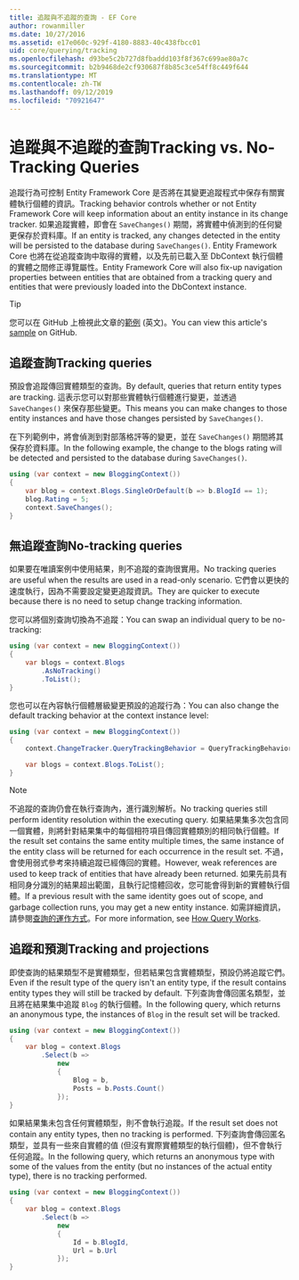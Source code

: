 ```yaml
---
title: 追蹤與不追蹤的查詢 - EF Core
author: rowanmiller
ms.date: 10/27/2016
ms.assetid: e17e060c-929f-4180-8883-40c438fbcc01
uid: core/querying/tracking
ms.openlocfilehash: d93be5c2b727d8fbaddd103f8f367c699ae80a7c
ms.sourcegitcommit: b2b9468de2cf930687f8b85c3ce54ff8c449f644
ms.translationtype: MT
ms.contentlocale: zh-TW
ms.lasthandoff: 09/12/2019
ms.locfileid: "70921647"
---
```

# <a name="tracking-vs-no-tracking-queries"></a><span data-ttu-id="ec790-102">追蹤與不追蹤的查詢</span><span class="sxs-lookup"><span data-stu-id="ec790-102">Tracking vs. No-Tracking Queries</span></span>

<span data-ttu-id="ec790-103">追蹤行為可控制 Entity Framework Core 是否將在其變更追蹤程式中保存有關實體執行個體的資訊。</span><span class="sxs-lookup"><span data-stu-id="ec790-103">Tracking behavior controls whether or not Entity Framework Core will keep information about an entity instance in its change tracker.</span></span> <span data-ttu-id="ec790-104">如果追蹤實體，即會在 `SaveChanges()` 期間，將實體中偵測到的任何變更保存於資料庫。</span><span class="sxs-lookup"><span data-stu-id="ec790-104">If an entity is tracked, any changes detected in the entity will be persisted to the database during `SaveChanges()`.</span></span> <span data-ttu-id="ec790-105">Entity Framework Core 也將在從追蹤查詢中取得的實體，以及先前已載入至 DbContext 執行個體的實體之間修正導覽屬性。</span><span class="sxs-lookup"><span data-stu-id="ec790-105">Entity Framework Core will also fix-up navigation properties between entities that are obtained from a tracking query and entities that were previously loaded into the DbContext instance.</span></span>

> [!TIP]  
> <span data-ttu-id="ec790-106">您可以在 GitHub 上檢視此文章的[範例](https://github.com/aspnet/EntityFramework.Docs/tree/master/samples/core/Querying) \(英文\)。</span><span class="sxs-lookup"><span data-stu-id="ec790-106">You can view this article's [sample](https://github.com/aspnet/EntityFramework.Docs/tree/master/samples/core/Querying) on GitHub.</span></span>

## <a name="tracking-queries"></a><span data-ttu-id="ec790-107">追蹤查詢</span><span class="sxs-lookup"><span data-stu-id="ec790-107">Tracking queries</span></span>

<span data-ttu-id="ec790-108">預設會追蹤傳回實體類型的查詢。</span><span class="sxs-lookup"><span data-stu-id="ec790-108">By default, queries that return entity types are tracking.</span></span> <span data-ttu-id="ec790-109">這表示您可以對那些實體執行個體進行變更，並透過 `SaveChanges()` 來保存那些變更。</span><span class="sxs-lookup"><span data-stu-id="ec790-109">This means you can make changes to those entity instances and have those changes persisted by `SaveChanges()`.</span></span>

<span data-ttu-id="ec790-110">在下列範例中，將會偵測到對部落格評等的變更，並在 `SaveChanges()` 期間將其保存於資料庫。</span><span class="sxs-lookup"><span data-stu-id="ec790-110">In the following example, the change to the blogs rating will be detected and persisted to the database during `SaveChanges()`.</span></span>

<!-- [!code-csharp[Main](samples/core/Querying/Tracking/Sample.cs)] -->
``` csharp
using (var context = new BloggingContext())
{
    var blog = context.Blogs.SingleOrDefault(b => b.BlogId == 1);
    blog.Rating = 5;
    context.SaveChanges();
}
```

## <a name="no-tracking-queries"></a><span data-ttu-id="ec790-111">無追蹤查詢</span><span class="sxs-lookup"><span data-stu-id="ec790-111">No-tracking queries</span></span>

<span data-ttu-id="ec790-112">如果要在唯讀案例中使用結果，則不追蹤的查詢很實用。</span><span class="sxs-lookup"><span data-stu-id="ec790-112">No tracking queries are useful when the results are used in a read-only scenario.</span></span> <span data-ttu-id="ec790-113">它們會以更快的速度執行，因為不需要設定變更追蹤資訊。</span><span class="sxs-lookup"><span data-stu-id="ec790-113">They are quicker to execute because there is no need to setup change tracking information.</span></span>

<span data-ttu-id="ec790-114">您可以將個別查詢切換為不追蹤：</span><span class="sxs-lookup"><span data-stu-id="ec790-114">You can swap an individual query to be no-tracking:</span></span>

<!-- [!code-csharp[Main](samples/core/Querying/Tracking/Sample.cs?highlight=4)] -->
``` csharp
using (var context = new BloggingContext())
{
    var blogs = context.Blogs
        .AsNoTracking()
        .ToList();
}
```

<span data-ttu-id="ec790-115">您也可以在內容執行個體層級變更預設的追蹤行為：</span><span class="sxs-lookup"><span data-stu-id="ec790-115">You can also change the default tracking behavior at the context instance level:</span></span>

<!-- [!code-csharp[Main](samples/core/Querying/Tracking/Sample.cs?highlight=3)] -->
``` csharp
using (var context = new BloggingContext())
{
    context.ChangeTracker.QueryTrackingBehavior = QueryTrackingBehavior.NoTracking;

    var blogs = context.Blogs.ToList();
}
```

> [!NOTE]  
> <span data-ttu-id="ec790-116">不追蹤的查詢仍會在執行查詢內，進行識別解析。</span><span class="sxs-lookup"><span data-stu-id="ec790-116">No tracking queries still perform identity resolution within the executing query.</span></span> <span data-ttu-id="ec790-117">如果結果集多次包含同一個實體，則將針對結果集中的每個相符項目傳回實體類別的相同執行個體。</span><span class="sxs-lookup"><span data-stu-id="ec790-117">If the result set contains the same entity multiple times, the same instance of the entity class will be returned for each occurrence in the result set.</span></span> <span data-ttu-id="ec790-118">不過，會使用弱式參考來持續追蹤已經傳回的實體。</span><span class="sxs-lookup"><span data-stu-id="ec790-118">However, weak references are used to keep track of entities that have already been returned.</span></span> <span data-ttu-id="ec790-119">如果先前具有相同身分識別的結果超出範圍，且執行記憶體回收，您可能會得到新的實體執行個體。</span><span class="sxs-lookup"><span data-stu-id="ec790-119">If a previous result with the same identity goes out of scope, and garbage collection runs, you may get a new entity instance.</span></span> <span data-ttu-id="ec790-120">如需詳細資訊，請參閱[查詢的運作方式](overview.md)。</span><span class="sxs-lookup"><span data-stu-id="ec790-120">For more information, see [How Query Works](overview.md).</span></span>

## <a name="tracking-and-projections"></a><span data-ttu-id="ec790-121">追蹤和預測</span><span class="sxs-lookup"><span data-stu-id="ec790-121">Tracking and projections</span></span>

<span data-ttu-id="ec790-122">即使查詢的結果類型不是實體類型，但若結果包含實體類型，預設仍將追蹤它們。</span><span class="sxs-lookup"><span data-stu-id="ec790-122">Even if the result type of the query isn't an entity type, if the result contains entity types they will still be tracked by default.</span></span> <span data-ttu-id="ec790-123">下列查詢會傳回匿名類型，並且將在結果集中追蹤 `Blog` 的執行個體。</span><span class="sxs-lookup"><span data-stu-id="ec790-123">In the following query, which returns an anonymous type, the instances of `Blog` in the result set will be tracked.</span></span>

<!-- [!code-csharp[Main](samples/core/Querying/Tracking/Sample.cs?highlight=7)] -->
``` csharp
using (var context = new BloggingContext())
{
    var blog = context.Blogs
        .Select(b =>
            new
            {
                Blog = b,
                Posts = b.Posts.Count()
            });
}
```

<span data-ttu-id="ec790-124">如果結果集未包含任何實體類型，則不會執行追蹤。</span><span class="sxs-lookup"><span data-stu-id="ec790-124">If the result set does not contain any entity types, then no tracking is performed.</span></span> <span data-ttu-id="ec790-125">下列查詢會傳回匿名類型，並具有一些來自實體的值 (但沒有實際實體類型的執行個體)，但不會執行任何追蹤。</span><span class="sxs-lookup"><span data-stu-id="ec790-125">In the following query, which returns an anonymous type with some of the values from the entity (but no instances of the actual entity type), there is no tracking performed.</span></span>

<!-- [!code-csharp[Main](samples/core/Querying/Tracking/Sample.cs)] -->
``` csharp
using (var context = new BloggingContext())
{
    var blog = context.Blogs
        .Select(b =>
            new
            {
                Id = b.BlogId,
                Url = b.Url
            });
}
```
